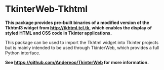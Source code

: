 # TkinterWeb-Tkhtml

**This package provides pre-built binaries of a modified version of the Tkhtml3 widget from http://tkhtml.tcl.tk, which enables the display of styled HTML and CSS code in Tkinter applications.**

This package can be used to import the Tkhtml widget into Tkinter projects but is mainly intended to be used through TkinterWeb, which provides a full Python interface. 

**See https://github.com/Andereoo/TkinterWeb for more information.**
